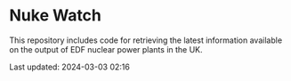# Nuke Watch

This repository includes code for retrieving the latest information available on the output of EDF nuclear power plants in the UK.

Last updated: 2024-03-03 02:16